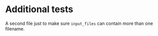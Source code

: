 # Additional tests

A second file just to make sure `input_files` can contain more than one filename.
